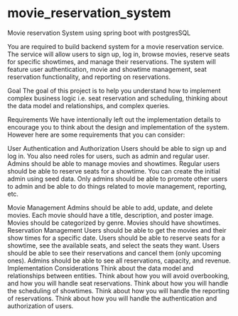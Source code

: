 # movie_reservation_system
Movie reservation System using spring boot with postgresSQL

You are required to build backend system for a movie reservation service. The service will allow users to sign up, log in, browse movies, reserve seats for specific showtimes, and manage their reservations. The system will feature user authentication, movie and showtime management, seat reservation functionality, and reporting on reservations.

Goal
The goal of this project is to help you understand how to implement complex business logic i.e. seat reservation and scheduling, thinking about the data model and relationships, and complex queries.

Requirements
We have intentionally left out the implementation details to encourage you to think about the design and implementation of the system. However here are some requirements that you can consider:

User Authentication and Authorization
Users should be able to sign up and log in.
You also need roles for users, such as admin and regular user. Admins should be able to manage movies and showtimes.
Regular users should be able to reserve seats for a showtime.
You can create the initial admin using seed data. Only admins should be able to promote other users to admin and be able to do things related to movie management, reporting, etc.

Movie Management
Admins should be able to add, update, and delete movies.
Each movie should have a title, description, and poster image.
Movies should be categorized by genre.
Movies should have showtimes.
Reservation Management
Users should be able to get the movies and their show times for a specific date.
Users should be able to reserve seats for a showtime, see the available seats, and select the seats they want.
Users should be able to see their reservations and cancel them (only upcoming ones).
Admins should be able to see all reservations, capacity, and revenue.
Implementation Considerations
Think about the data model and relationships between entities.
Think about how you will avoid overbooking, and how you will handle seat reservations.
Think about how you will handle the scheduling of showtimes.
Think about how you will handle the reporting of reservations.
Think about how you will handle the authentication and authorization of users.
